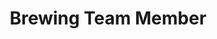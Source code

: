 ---
layout: member
weight: 1
name: Liam Swiednicki
project: BioT
subweight: 10
title: Brewing Team Member
img: /assets/images/members/Liam.jpg
email: liammarkam@gmail.com
biography: Liam is a third year chemical engineering student and member of the BIoT brewing team. As a member of the team he works on developing and improving automated systems that maintain optimal wort conditions during fermentation. Liam hopes to positively affect the outcome of team projects and to acquire skills that will be used both now and in future opportunities.
linkedin: https://www.linkedin.com/in/liam-swiednicki-523933160/
---